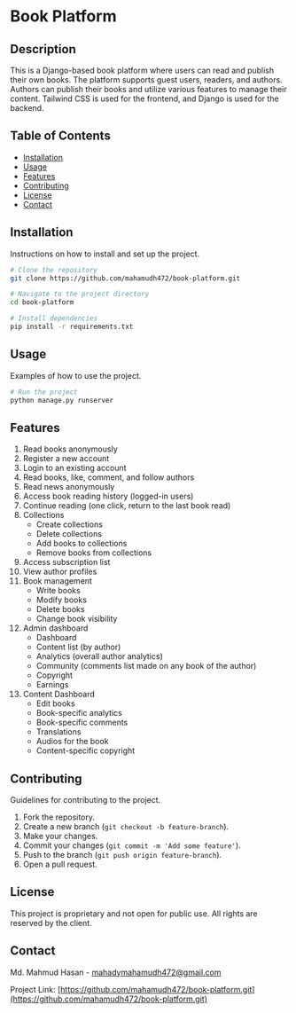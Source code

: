 # Book Platform

## Description
This is a Django-based book platform where users can read and publish their own books. The platform supports guest users, readers, and authors. Authors can publish their books and utilize various features to manage their content. Tailwind CSS is used for the frontend, and Django is used for the backend.

## Table of Contents
- [Installation](#installation)
- [Usage](#usage)
- [Features](#features)
- [Contributing](#contributing)
- [License](#license)
- [Contact](#contact)

## Installation
Instructions on how to install and set up the project.

```bash
# Clone the repository
git clone https://github.com/mahamudh472/book-platform.git

# Navigate to the project directory
cd book-platform

# Install dependencies
pip install -r requirements.txt
```

## Usage
Examples of how to use the project.

```bash
# Run the project
python manage.py runserver
```

## Features

1. Read books anonymously
2. Register a new account
3. Login to an existing account
4. Read books, like, comment, and follow authors
5. Read news anonymously
6. Access book reading history (logged-in users)
7. Continue reading (one click, return to the last book read)
8. Collections
    - Create collections
    - Delete collections
    - Add books to collections
    - Remove books from collections
9. Access subscription list
10. View author profiles
11. Book management
    - Write books
    - Modify books
    - Delete books
    - Change book visibility
12. Admin dashboard
    - Dashboard
    - Content list (by author)
    - Analytics (overall author analytics)
    - Community (comments list made on any book of the author)
    - Copyright
    - Earnings
13. Content Dashboard
    - Edit books
    - Book-specific analytics
    - Book-specific comments
    - Translations
    - Audios for the book
    - Content-specific copyright

## Contributing
Guidelines for contributing to the project.

1. Fork the repository.
2. Create a new branch (`git checkout -b feature-branch`).
3. Make your changes.
4. Commit your changes (`git commit -m 'Add some feature'`).
5. Push to the branch (`git push origin feature-branch`).
6. Open a pull request.

## License
This project is proprietary and not open for public use. All rights are reserved by the client.

## Contact
Md. Mahmud Hasan - [mahadymahamudh472@gmail.com](mailto:mahadymahamudh472@gmail.com)

Project Link: [https://github.com/mahamudh472/book-platform.git](https://github.com/mahamudh472/book-platform.git)